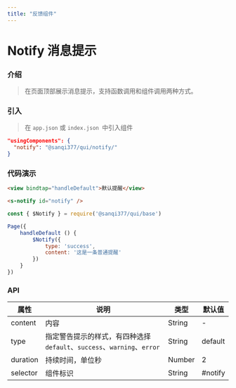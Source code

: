 ```yaml
---
title: "反馈组件"
---
```


# Notify 消息提示

### 介绍

> 在页面顶部展示消息提示，支持函数调用和组件调用两种方式。

### 引入

> 在 `app.json` 或 `index.json `中引入组件

```json
"usingComponents": {
  "notify": "@sanqi377/qui/notify/"
}
```

<a-alert
      message="Notify 组件主要依靠 JavaScript 主动调用，所以只需在 wxml 中添加一个组件，并设置 id，其余配置在 .js 里完成。"
      description="如果只有一个 Notify 组件，建议将 id 设置为 #notify selector 属性来指定。"
      type="info"
      show-icon
    />

### 代码演示

```html
<view bindtap="handleDefault">默认提醒</view>

<s-notify id="notify" />
```

```js
const { $Notify } = require('@sanqi377/qui/base')

Page({
    handleDefault () {
        $Notify({
            type: 'success',
            content: '这是一条普通提醒'
        })
    }
})
```

### API

| 属性     | 说明                                                                    | 类型   | 默认值  |
| -------- | ----------------------------------------------------------------------- | ------ | ------- |
| content  | 内容                                                                    | String | -       |
| type     | 指定警告提示的样式，有四种选择 `default`、`success`、`warning`、`error` | String | default |
| duration | 持续时间，单位秒                                                        | Number | 2       |
| selector | 组件标识                                                                | String | #notify |